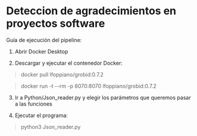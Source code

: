 # Deteccion de agradecimientos en proyectos software

Guía de ejecución del pipeline:

1. Abrir Docker Desktop

2. Descargar y ejecutar el contenedor Docker:
  > docker pull lfoppiano/grobid:0.7.2
  
  > docker run -t --rm -p 8070:8070 lfoppiano/grobid:0.7.2
  
3. Ir a Python/Json_reader.py y elegir los parámetros que queremos pasar a las funciones

4. Ejecutar el programa:
  > python3 Json_reader.py
